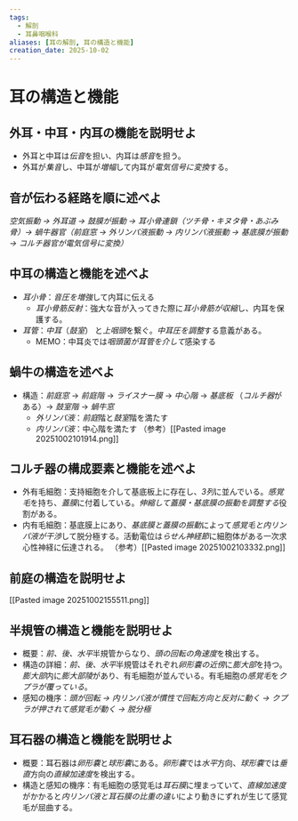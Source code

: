 ```yaml
---
tags:
  - 解剖
  - 耳鼻咽喉科
aliases: [耳の解剖, 耳の構造と機能]
creation_date: 2025-10-02
---
```

# 耳の構造と機能
## 外耳・中耳・内耳の機能を説明せよ
- 外耳と中耳は*伝音*を担い、内耳は*感音*を担う。
- 外耳が*集音*し、中耳が*増幅*して内耳が*電気信号に変換*する。

## 音が伝わる経路を順に述べよ
*空気振動 → 外耳道 → 鼓膜が振動 → 耳小骨連鎖（ツチ骨・キヌタ骨・あぶみ骨）→ 蝸牛器官（前庭窓 → 外リンパ液振動 → 内リンパ液振動 → 基底膜が振動 → コルチ器官が電気信号に変換）*

## 中耳の構造と機能を述べよ
- *耳小骨*：*音圧を増強*して内耳に伝える
	- *耳小骨筋反射*：強大な音が入ってきた際に*耳小骨筋が収縮*し、内耳を保護する。
- *耳管*：*中耳*（*鼓室*） と*上咽頭*を繋ぐ。*中耳圧を調整*する意義がある。
	- MEMO：中耳炎では*咽頭菌が耳管を介して*感染する

## 蝸牛の構造を述べよ
- 構造：*前庭窓* → *前庭階* → *ライスナー膜* → *中心階* → *基底板* （*コルチ器*がある）→ *鼓室階* → *蝸牛窓*
	- *外リンパ液*：*前庭*階と*鼓室*階を満たす
	- *内リンパ液*：中心階を満たす
（参考）[[Pasted image 20251002101914.png]]

## コルチ器の構成要素と機能を述べよ
- 外有毛細胞：支持細胞を介して基底板上に存在し、*3列*に並んでいる。*感覚毛*を持ち、*蓋膜*に付着している。*伸縮して蓋膜・基底膜の振動を調整する*役割がある。
- 内有毛細胞：基底膜上にあり、*基底膜と蓋膜の振動*によって*感覚毛と内リンパ液が干渉*して脱分極する。活動電位は*らせん神経節*に細胞体がある一次求心性神経に伝達される。
（参考）[[Pasted image 20251002103332.png]]

## 前庭の構造を説明せよ
[[Pasted image 20251002155511.png]]

## 半規管の構造と機能を説明せよ
- 概要：*前、後、水平*半規管からなり、*頭の回転の角速度*を検出する。
- 構造の詳細：*前、後、水平*半規管はそれぞれ*卵形嚢の近傍*に*膨大部*を持つ。*膨大部*内に*膨大部陵*があり、有毛細胞が並んでいる。有毛細胞の*感覚毛*を*クプラが覆っている*。
- 感知の機序：*頭が回転 → 内リンパ液が慣性で回転方向と反対に動く → クプラが押されて感覚毛が動く → 脱分極*
## 耳石器の構造と機能を説明せよ
- 概要：耳石器は*卵形嚢*と*球形嚢*にある。*卵形嚢*では*水平*方向、*球形嚢*では*垂直*方向の*直線加速度*を検出する。
- 構造と感知の機序：有毛細胞の感覚毛は*耳石膜*に埋まっていて、*直線加速度*がかかると*内リンパ液と耳石膜の比重の違い*により動きにずれが生じて感覚毛が屈曲する。